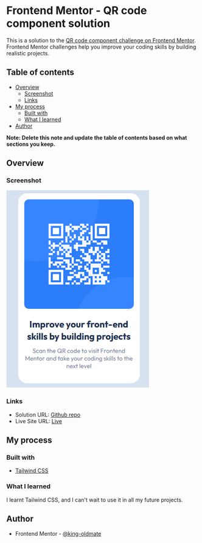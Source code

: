 # Frontend Mentor - QR code component solution

This is a solution to the [QR code component challenge on Frontend Mentor](https://www.frontendmentor.io/challenges/qr-code-component-iux_sIO_H). Frontend Mentor challenges help you improve your coding skills by building realistic projects. 

## Table of contents

- [Overview](#overview)
  - [Screenshot](#screenshot)
  - [Links](#links)
- [My process](#my-process)
  - [Built with](#built-with)
  - [What I learned](#what-i-learned)
- [Author](#author)


**Note: Delete this note and update the table of contents based on what sections you keep.**

## Overview

### Screenshot

![screenshot](./screenshot.png)

### Links

- Solution URL: [Github repo](https://github.com/king-oldmate/frontendmentor-qr-code-component)
- Live Site URL: [Live](https://king-oldmate.github.io/frontendmentor-qr-code-component/)

## My process

### Built with

- [Tailwind CSS](https://tailwindcss.com)

### What I learned

I learnt Tailwind CSS, and I can't wait to use it in all my future projects. 

## Author

- Frontend Mentor - [@king-oldmate](https://www.frontendmentor.io/profile/king-oldmate)
